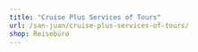 ```yaml
---
title: "Cruise Plus Services of Tours"
url: /san-juan/cruise-plus-services-of-tours/
shop: Reisebüro
---
```

